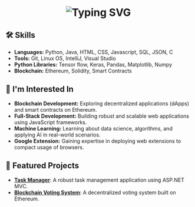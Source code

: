 <h1 align="center">
  <img src="https://readme-typing-svg.herokuapp.com?font=Fira+Code&size=30&pause=1000&color=F70000&width=435&lines=Hello%2C+I'm+S+Hyder+Ali!;Passionate+Learner;Exploring+the+Tech+World;Welcome+to+My+Profile!" alt="Typing SVG" />
</h1>

## 🛠️ Skills
- **Languages:** Python, Java, HTML, CSS, Javascript, SQL, JSON, C
- **Tools:** Git, Linux OS, IntelliJ, Visual Studio
- **Python Libraries:** Tensor flow, Keras, Pandas, Matplotlib, Numpy
- **Blockchain:** Ethereum, Solidity, Smart Contracts

## 🌟 I'm Interested In
- **Blockchain Development:** Exploring decentralized applications (dApps) and smart contracts on Ethereum.
- **Full-Stack Development:** Building robust and scalable web applications using JavaScript frameworks.
- **Machine Learning:** Learning about data science, algorithms, and applying AI in real-world scenarios.
- **Google Extension:** Gaining expertise in deploying web extensions to compact usage of browsers.
  
## 🚀 Featured Projects
- [**Task Manager**](https://github.com/janedoe/task-manager): A robust task management application using ASP.NET MVC.
- [**Blockchain Voting System**](https://github.com/janedoe/blockchain-voting): A decentralized voting system built on Ethereum.


<!---
hyder1129/hyder1129 is a ✨ special ✨ repository because its `README.md` (this file) appears on your GitHub profile.
You can click the Preview link to take a look at your changes.
--->
